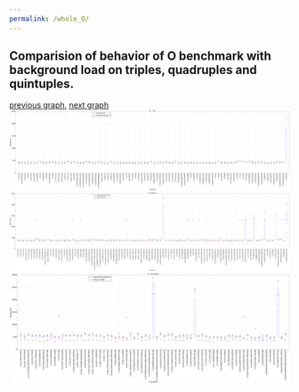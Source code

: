 ```yaml
---
permalink: /whole_O/
---
```



## Comparision of behavior of O benchmark with background load on triples, quadruples and quintuples.

[previous graph](../whole_K/), [next graph](../whole_PDFD/)
![graph figure](./images/triple/O_box.png)![graph figure](./images/quadruple/O_box.png)![graph figure](./images/quintuple/O_box.png)